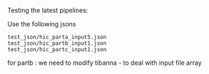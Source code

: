 Testing the latest pipelines:

Use the following jsons
```
test_json/hic_parta_input5.json
test_json/hic_partb_input1.json
test_json/hic_partc_input1.json
```

for partb : we need to modify tibanna - to deal with input file array

